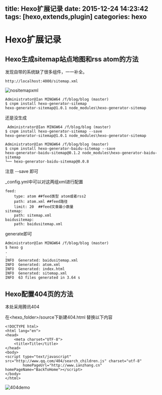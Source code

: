 title: Hexo扩展记录
date: 2015-12-24 14:23:42
tags: [hexo,extends,plugin]
categories: hexo
---
# Hexo扩展记录
## Hexo生成sitemap站点地图和rss atom的方法
发现自带的系统缺了很多组件，一一补全。

    http://localhost:4000/sitemap.xml
![nositemapxml](/attachpic/nositemapxml.jpg)

    Administrator@Ian MINGW64 /f/blog/blog (master)
    $ cnpm install hexo-generator-sitemap
    hexo-generator-sitemap@1.0.1 node_modules\hexo-generator-sitemap

还是没生成

     Administrator@Ian MINGW64 /f/blog/blog (master)
    $ cnpm install hexo-generator-sitemap --save
    hexo-generator-sitemap@1.0.1 node_modules\hexo-generator-sitemap

    Administrator@Ian MINGW64 /f/blog/blog (master)
    $ cnpm install hexo-generator-baidu-sitemap --save
    hexo-generator-baidu-sitemap@0.1.2 node_modules\hexo-generator-baidu-sitemap
    └── hexo-generator-baidu-sitemap@0.0.8

注意 --save 即可

_config.yml中可以对这两组xml进行配置

    feed:
        type: atom ##feed类型 atom或者rss2
        path: atom.xml ##feed路径
        limit: 20  ##feed文章最小数量
    sitemap:
        path: sitemap.xml
    baidusitemap:
        path: baidusitemap.xml

generate即可

    Administrator@Ian MINGW64 /f/blog/blog (master)
    $ hexo g
    .
    .
    INFO  Generated: baidusitemap.xml
    INFO  Generated: atom.xml
    INFO  Generated: index.html
    INFO  Generated: sitemap.xml
    INFO  63 files generated in 3.64 s


## Hexo配置404页的方法
本处采用腾讯404

在<hexo_folder>/source下新建404.html
替换以下内容

    <!DOCTYPE html>
    <html lang="en">
    <head>
        <meta charset="UTF-8">
        <title>Title</title>
    </head>
    <body>
    <script type="text/javascript" src="http://www.qq.com/404/search_children.js" charset="utf-8"
            homePageUrl="http://www.ianzhang.cn" homePageName="BackToHome"></script>
    </body>
    </html>
    
![404demo](/attachpic/404demo.jpg)